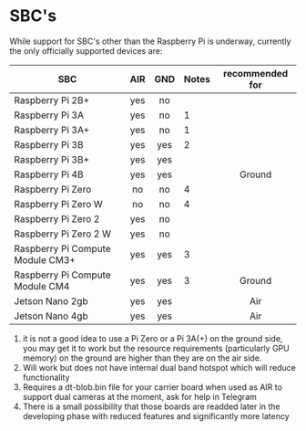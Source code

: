 # SBC's

While support for SBC's other than the Raspberry Pi is underway, currently the only officially supported devices are:

| SBC                                   |  AIR      | GND | Notes | recommended for   |
| ------------------------------------- | :-------: | :-: | ----- | :---------------: |
| Raspberry Pi 2B+                      |  yes      |  no |       |                   |
| Raspberry Pi 3A                       |  yes      |  no | 1     |                   |
| Raspberry Pi 3A+                      |  yes      |  no | 1     |                   |
| Raspberry Pi 3B                       |  yes      | yes | 2     |                   |
| Raspberry Pi 3B+                      |  yes      | yes |       |                   |
| Raspberry Pi 4B                       |  yes      | yes |       |       Ground      |
| Raspberry Pi Zero                     |  no       |  no | 4     |                   |
| Raspberry Pi Zero W                   |  no       |  no | 4     |                   |
| Raspberry Pi Zero 2                   |  yes      |  no |       |                   |
| Raspberry Pi Zero 2 W                 |  yes      |  no |       |                   |
| Raspberry Pi Compute Module CM3+      |  yes      | yes | 3     |                   |
| Raspberry Pi Compute Module CM4       |  yes      | yes | 3     |       Ground      |
| Jetson Nano 2gb                       |  yes      | yes |       |         Air       |
| Jetson Nano 4gb                       |  yes      | yes |       |         Air       |



1. it is not a good idea to use a Pi Zero or a Pi 3A(+) on the ground side, you may get it to work but the resource requirements (particularly GPU memory) on the ground are higher than they are on the air side.
2. Will work but does not have internal dual band hotspot which will reduce functionality
3. Requires a dt-blob.bin file for your carrier board when used as AIR to support dual cameras at the moment, ask for help in Telegram
4. There is a small possibility that those boards are readded later in the developing phase with reduced features and significantly more latency


